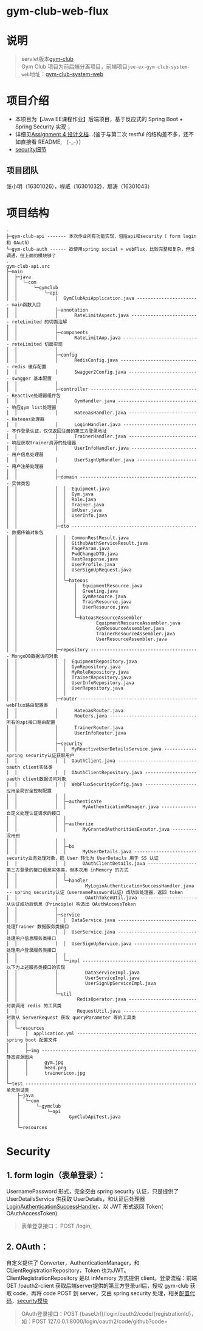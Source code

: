 # gym-club-web-flux  
# 说明  
> servlet版本[gym-club](https://github.com/imjasming/jee-ex-gym-club-system)  
> Gym Club 项目为前后端分离项目，前端项目`jee-ex-gym-club-system-web`地址：[gym-club-system-web](https://github.com/imjasming/jee-ex-gym-club-system-web)  
# 项目介绍  
* 本项目为【Java EE课程作业】后端项目，基于反应式的 Spring Boot + Spring Security 实现；  
* 详细见[Assignment 4 设计文档](https://github.com/imjasming/gym-club-web-flux/blob/master/JaveEE%E7%AC%AC%E5%9B%9B%E6%AC%A1%E8%AE%BE%E8%AE%A1%E6%96%87%E6%A1%A3.docx)...(鉴于与第二次 restful 的结构差不多，还不如直接看 README, （-_-））  
* [security细节](https://github.com/imjasming/gym-club-web-flux#security)  
## 项目团队
张小明（16301026），程威（16301032)，那涛（16301043）
# 项目结构  
```
.
├─gym-club-api ------- 本次作业所有功能实现，包括api和security（ form login 和 OAuth）
└─gym-club-auth ------ 欲使用spring social + webFlux，比较完整和复杂，但没调通，但上面的模块够了
.
gym-club-api.src
├─main
│  ├─java
│  │  └─com
│  │      └─gymclub
│  │          └─api
│  │              │  GymClubApiApplication.java ----------------------- main函数入口
│  │              ├─annotation
│  │              │      RateLimitAspect.java ------------------------- reteLimited 的切面注解
│  │              │      
│  │              ├─components
│  │              │      RateLimitAop.java ---------------------------- reteLimited 切面实现
│  │              │      
│  │              ├─config
│  │              │      RedisConfig.java ----------------------------- redis 缓存配置
│  │              │      Swagger2Config.java -------------------------- swagger 基本配置
│  │              │      
│  │              ├─controller ---------------------------------------- Reactive处理器组件包
│  │              │      GymHandler.java ------------------------------ 响应gym list处理器
│  │              │      HateoasHandler.java -------------------------- Hateoas处理器
│  │              │      LoginHandler.java ---------------------------- 不作登录认证，仅仅返回注册的第三方登录地址
│  │              │      TrainerHandler.java -------------------------- 响应获取trainer资源的处理器
│  │              │      UserInfoHandler.java ------------------------- 用户信息处理器
│  │              │      UserSignUpHandler.java ----------------------- 用户注册处理器
│  │              │      
│  │              ├─domain -------------------------------------------- 实体类包
│  │              │  │  Equipment.java
│  │              │  │  Gym.java
│  │              │  │  Role.java
│  │              │  │  Trainer.java
│  │              │  │  UmUser.java
│  │              │  │  UserInfo.java
│  │              │  │  
│  │              ├─dto ----------------------------------------------- 数据传输对象包
│  │              │  │  CommonRestResult.java
│  │              │  │  GithubAuthServiceResult.java
│  │              │  │  PageParam.java
│  │              │  │  PwdChangeDTO.java
│  │              │  │  RestResponse.java
│  │              │  │  UserProfile.java
│  │              │  │  UserSignUpRequest.java
│  │              │  │  
│  │              │  └─hateoas
│  │              │      │  EquipmentResource.java
│  │              │      │  Greeting.java
│  │              │      │  GymResource.java
│  │              │      │  TrainResource.java
│  │              │      │  UserResource.java
│  │              │      │  
│  │              │      └─hatoasResourceAssembler
│  │              │              EquipmentResourceAssembler.java
│  │              │              GymResourceAssembler.java
│  │              │              TrainerResourceAssembler.java
│  │              │              UserResourceAssembler.java
│  │              │              
│  │              ├─repository ---------------------------------------- MongoDB数据访问对象
│  │              │  │  EquipmentRepository.java
│  │              │  │  GymRepository.java
│  │              │  │  MyRoleRepository.java
│  │              │  │  TrainerRepository.java
│  │              │  │  UserInfoRepository.java
│  │              │  │  UserRepository.java
│  │              │  │  
│  │              ├─router ------------------------------------------- webFlux路由配置类
│  │              │      HateoasRouter.java
│  │              │      Routers.java -------------------------------- 所有的api接口路由配置
│  │              │      TrainerRouter.java
│  │              │      UserInfoRouter.java
│  │              │      
│  │              ├─security 
│  │              │  │  MyReactiveUserDetailsService.java ------------ spring security认证获取用户
│  │              │  │  OauthClient.java ----------------------------- oauth client实体类
│  │              │  │  OAuthClientRepository.java ------------------- oauth client数据访问对象
│  │              │  │  WebFluxSecurityConfig.java ------------------- 应用全局安全控制配置
│  │              │  │  
│  │              │  ├─authenticate
│  │              │  │      MyAuthenticationManager.java ------------- 自定义处理认证请求的接口
│  │              │  │      
│  │              │  ├─authorize
│  │              │  │      MyGrantedAuthoritiesExcutor.java --------- 没用到
│  │              │  │      
│  │              │  ├─bo
│  │              │  │      MyUserDetails.java ----------------------- security业务处理对象，把 User 转化为 UserDetails 用于 SS 认证
│  │              │  │      OAuthClientDetails.java ------------------ 第三方登录的接口信息实体类，但本次用 inMemory 的方式
│  │              │  │      
│  │              │  └─handler
│  │              │          MyLoginAuthenticationSuccessHandler.java -- spring security认证（usernamePassword认证）成功后处理器，返回 token
│  │              │          OAuthTokenUtil.java --------------------- 从认证成功后信息（Principle）构造出 OAuthAccessToken
│  │              │          
│  │              ├─service
│  │              │  │  DataService.java ----------------------------- 处理Trainer 数据服务类接口
│  │              │  │  UserService.java ----------------------------- 处理用户信息服务类接口
│  │              │  │  UserSignUpService.java ----------------------- 处理用户登录服务类接口
│  │              │  │  
│  │              │  └─impl ------------------------------------------ 以下为上述服务类接口的实现
│  │              │          DataServiceImpl.java
│  │              │          UserServiceImpl.java
│  │              │          UserSignUpServiceImpl.java
│  │              │          
│  │              └─util
│  │                      RedisOperator.java ------------------------- 封装调用 redis 的工具类
│  │                      RequestUtil.java --------------------------- 封装从 ServerRequest 获取 queryParameter 等的工具类
│  │                      
│  └─resources
│      │  application.yml -------------------------------------------- spring boot 配置文件
│      │  
│      ├─img --------------------------------------------------------- 静态资源图片
│      │      gym.jpg
│      │      head.png
│      │      trainericon.jpg
│              
└─test --------------------------------------------------------------- 单元测试类
    ├─java
    │  └─com
    │      └─gymclub
    │          └─api
    │                  GymClubApiTest.java
    │                  
    └─resources
```
# Security  
## 1. form login（表单登录）：  
UsernamePassword 形式，完全交由 spring security 认证，只是提供了 UserDetailsService 供获取 UserDetails，和认证后处理器[LoginAuthenticationSuccessHandler](https://github.com/imjasming/gym-club-web-flux/tree/master/gym-club-api/src/main/java/com/gymclub/api/security/handler)，以 JWT 形式返回 Token( OAuthAccessToken)  
> 表单登录接口： POST /login, 
## 2. OAuth：
自定义提供了 Converter，AuthenticationManager，和 CLientRegistrationRepository，Token 也为JWT。ClientRegistrationRepository 是以 inMemory 方式提供 client。登录流程：前端 GET /oauth2-client 获取后端server提供的第三方登录url后，授权 gym-club 获取 code，再将 code POST 到 server，交由 spring security 处理，相关[配置代码](https://github.com/imjasming/gym-club-web-flux/blob/master/gym-club-api/src/main/java/com/gymclub/api/security/WebFluxSecurityConfig.java)，[security模块](https://github.com/imjasming/gym-club-web-flux/tree/master/gym-club-api/src/main/java/com/gymclub/api/security)   
> OAuth登录接口：POST {baseUrl}/login/oauth2/code/{registrationId}，  
> 如：POST 127.0.0.1:8000/login/oauth2/code/github?code=
